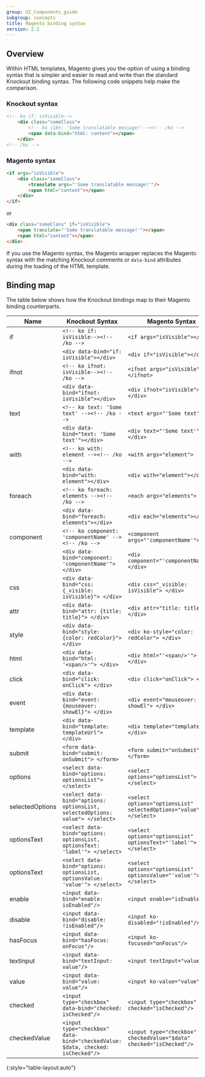 ```yaml
---
group: UI_Components_guide
subgroup: concepts
title: Magento binding syntax
version: 2.2
---
```


## Overview

Within HTML templates, Magento gives you the option of using a binding syntax that is simpler and easier to read and write than the standard Knockout binding syntax. The following code snippets help make the comparison.

### Knockout syntax
```html
<!-- ko if: isVisible-->
    <div class="someClass">
        <!-- ko i18n: 'Some translatable message!'--><!-- /ko -->
        <span data-bind="html: content"></span>
    </div>
<!-- /ko -->
```
### Magento syntax
```html
<if args="isVisible">
    <div class="someClass">
        <translate args="'Some translatable message!'"/>
        <span html="content"></span>
    </div>
</if>
```
or
```html
<div class="someClass" if="isVisible">
    <span translate="'Some translatable message!'"></span>
    <span html="content"></span>
</div>
```

If you use the Magento syntax, the Magento wrapper replaces the Magento syntax with the matching Knockout comments or `data-bind` attributes during the loading of the HTML template. 

## Binding map

The table below shows how the Knockout bindings map to their Magento binding counterparts.

|Name| Knockout Syntax | Magento Syntax |
|--- | -------- | -------|
|if             |`<!-- ko if: isVisible--><!-- /ko -->`                                         | `<if args="isVisible"></if>`                                          |
|               |`<div data-bind="if: isVisible"></div>`                                        | `<div if="isVisible"></div>`                                          |
|ifnot          |`<!-- ko ifnot: isVisible--><!-- /ko -->`                                      | `<ifnot args="isVisible"></ifnot>`                                    |
|               |`<div data-bind="ifnot: isVisible"></div>`                                     | `<div ifnot="isVisible"></div>`                                       |
|text           |`<!-- ko text: 'Some text' --><!-- /ko -->`                                    | `<text args="'Some text'">`                                           |
|               |`<div data-bind="text: 'Some text'"></div>`                                    | `<div text="'Some text'"></div>`                                      |
|with           |`<!-- ko with: element --><!-- /ko -->`                                        | `<with args="element">`                                               |
|               |`<div data-bind="with: element"></div>`                                        | `<div with="element"></div>`                                          |
|foreach        |`<!-- ko foreach: elements --><!-- /ko -->`                                    | `<each args="elements">`                                              |
|               |`<div data-bind="foreach: elements"></div>`                                    | `<div each="elements"></div>`                                         |
|component      |`<!-- ko component: 'componentName' --> <!-- /ko -->`                          | `<component args="'componentName'">`                                  |
|               |`<div data-bind="component: 'componentName'"> </div>`                          | `<div component="'componentName'"> </div>`                            |
|css            |`<div data-bind="css: {_visible: isVisible}"> </div>`                          | `<div css="_visible: isVisible"> </div>`                              |
|attr           |`<div data-bind="attr: {title: title}"> </div>`                                | `<div attr="title: title"> </div>`                                    |
|style          |`<div data-bind="style: {color: redColor}"> </div>`                            | `<div ko-style="color: redColor"> </div>`                             |
|html           |`<div data-bind="html: '<span/>'"> </div>`                                     | `<div html="'<span/>'"> </div>`                                       |
|click          |`<div data-bind="click: onClick"> </div>`                                      | `<div click="onClick"> </div>`                                        |
|event          |`<div data-bind="event: {mouseover: showEl}"> </div>`                          | `<div event="mouseover: showEl"> </div>`                              |
|template       |`<div data-bind="template: templateUrl"> </div>`                               | `<div template="templateUrl"> </div>`                                 |
|submit         |`<form data-bind="submit: onSubmit"> </form>`                                  | `<form submit="onSubmit"> </form>`                                    |
|options        |`<select data-bind="options: optionsList"> </select>`                          | `<select options="optionsList"> </select>`                            |
|selectedOptions|`<select data-bind="options: optionsList, selectedOptions: value"> </select>`  | `<select options="optionsList" selectedOptions="value"> </select>`    |
|optionsText    |`<select data-bind="options: optionsList, optionsText: 'label'"> </select>`    | `<select options="optionsList" optionsText="'label'"> </select>`      |
|optionsText    |`<select data-bind="options: optionsList, optionsValue: 'value'"> </select>`   | `<select options="optionsList" optionsValue="'value'"> </select>`     |
|enable         |`<input data-bind="enable: isEnabled"/>`                                       | `<input enable="isEnabled"/>`                                         |
|disable        |`<input data-bind="disable: !isEnabled"/>`                                     | `<input ko-disabled="!isEnabled"/>`                                   |
|hasFocus       |`<input data-bind="hasFocus: onFocus"/>`                                       | `<input ko-focused="onFocus"/>`                                       |
|textInput      |`<input data-bind="textInput: value"/>`                                        | `<input textInput="value"/>`                                          |
|value          |`<input data-bind="value: value"/>`                                            | `<input ko-value="value"/>`                                           |
|checked        |`<input type="checkbox" data-bind="checked: isChecked"/>`                      | `<input type="checkbox" ko-checked="isChecked"/>`                     |
|checkedValue   |`<input type="checkbox" data-bind="checkedValue: $data, checked: isChecked"/>` | `<input type="checkbox" checkedValue="$data" checked="isChecked"/>`   |
{:style="table-layout:auto"}
